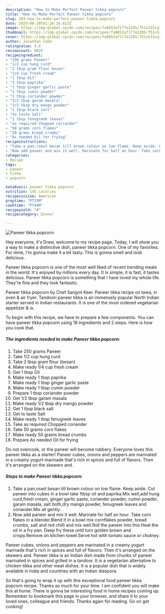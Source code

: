```yaml
---
description: "How to Make Perfect Paneer tikka popcorn"
title: "How to Make Perfect Paneer tikka popcorn"
slug: 203-how-to-make-perfect-paneer-tikka-popcorn
date: 2020-06-28T01:28:26.613Z
image: https://img-global.cpcdn.com/recipes/fa8853af177e2205/751x532cq70/paneer-tikka-popcorn-recipe-main-photo.jpg
thumbnail: https://img-global.cpcdn.com/recipes/fa8853af177e2205/751x532cq70/paneer-tikka-popcorn-recipe-main-photo.jpg
cover: https://img-global.cpcdn.com/recipes/fa8853af177e2205/751x532cq70/paneer-tikka-popcorn-recipe-main-photo.jpg
author: Jonathan Cobb
ratingvalue: 4.8
reviewcount: 9025
recipeingredient:
- "250 grams Paneer"
- "1/2 cup hung curd"
- "2 tbsp gram flour besan"
- "1/4 cup fresh cream"
- "1 tbsp Oil"
- "1 tbsp paprika"
- "1 tbsp ginger garlic paste"
- "1 tbsp cumin powder"
- "1 tbsp coriander powder"
- "1/2 tbsp garam masala"
- "1/2 tbsp dry mango powder"
- "1 tbsp black salt"
- "to taste Salt"
- "1 tbsp fenugreek leaves"
- "as required Chopped coriander"
- "50 grams corn flakes"
- "50 grams bread crumbs"
- "As needed Oil for frying"
recipeinstructions:
- "Take a pan,roast besan till brown colour on low flame. Keep aside. Cut paneer into cubes in a bowl take 1tbsp oil and paprika.Mix well,add hung curd,fresh cream, ginger garlic paste, coriander powder, cumin powder, garam masala, salt both,dry mango powder, fenugreek leaves and coriander.Mix all gently."
- "Now add paneer and mix it well. Marinate for half an hour. Take corn flakes in a blender.Blend it in a bowl mix cornflakes powder, bread crumbs, salt and red chilli and mix well.Roll the paneer into this.Heat the oil in a fry pan. Deep fry these until turn golden brown and crispy.Remove on kitchen towel.Serve hot with tomato sauce or chutney."
categories:
- Recipe
tags:
- paneer
- tikka
- popcorn

katakunci: paneer tikka popcorn 
nutrition: 145 calories
recipecuisine: American
preptime: "PT33M"
cooktime: "PT44M"
recipeyield: "4"
recipecategory: Dinner

---
```



![Paneer tikka popcorn](https://img-global.cpcdn.com/recipes/fa8853af177e2205/751x532cq70/paneer-tikka-popcorn-recipe-main-photo.jpg)

Hey everyone, it's Drew, welcome to my recipe page. Today, I will show you a way to make a distinctive dish, paneer tikka popcorn. One of my favorites. For mine, I'm gonna make it a bit tasty. This is gonna smell and look delicious.

Paneer tikka popcorn is one of the most well liked of recent trending meals in the world. It's enjoyed by millions every day. It is simple, it is fast, it tastes delicious. Paneer tikka popcorn is something that I have loved my whole life. They're fine and they look fantastic.

Paneer tikka popcorn by Chef Sanjyot Keer. Paneer tikka recipe on tawa, in oven &amp; air fryer. Tandoori paneer tikka is an immensely popular North Indian starter served in Indian restaurants. It is one of the most ordered vegetarian appetizer &amp; is.


To begin with this recipe, we have to prepare a few components. You can have paneer tikka popcorn using 18 ingredients and 2 steps. Here is how you cook that.

<!--inarticleads1-->

##### The ingredients needed to make Paneer tikka popcorn:

1. Take 250 grams Paneer
1. Take 1/2 cup hung curd
1. Take 2 tbsp gram flour (besan)
1. Make ready 1/4 cup fresh cream
1. Get 1 tbsp Oil
1. Make ready 1 tbsp paprika
1. Make ready 1 tbsp ginger garlic paste
1. Make ready 1 tbsp cumin powder
1. Prepare 1 tbsp coriander powder
1. Get 1/2 tbsp garam masala
1. Make ready 1/2 tbsp dry mango powder
1. Get 1 tbsp black salt
1. Get to taste Salt
1. Make ready 1 tbsp fenugreek leaves
1. Take as required Chopped coriander
1. Take 50 grams corn flakes
1. Make ready 50 grams bread crumbs
1. Prepare As needed Oil for frying


Do not overcook, or the paneer will become rubbery. Everyone loves this paneer tikka as a starter! Paneer cubes, onions and peppers are marinated in a creamy yogurt marinade that&#39;s rich in spices and full of flavors. Then it&#39;s arranged on the skewers and. 

<!--inarticleads2-->

##### Steps to make Paneer tikka popcorn:

1. Take a pan,roast besan till brown colour on low flame. Keep aside. Cut paneer into cubes in a bowl take 1tbsp oil and paprika.Mix well,add hung curd,fresh cream, ginger garlic paste, coriander powder, cumin powder, garam masala, salt both,dry mango powder, fenugreek leaves and coriander.Mix all gently.
1. Now add paneer and mix it well. Marinate for half an hour. Take corn flakes in a blender.Blend it in a bowl mix cornflakes powder, bread crumbs, salt and red chilli and mix well.Roll the paneer into this.Heat the oil in a fry pan. Deep fry these until turn golden brown and crispy.Remove on kitchen towel.Serve hot with tomato sauce or chutney.


Paneer cubes, onions and peppers are marinated in a creamy yogurt marinade that&#39;s rich in spices and full of flavors. Then it&#39;s arranged on the skewers and. Paneer tikka is an Indian dish made from chunks of paneer marinated in spices and grilled in a tandoor. It is a vegetarian alternative to chicken tikka and other meat dishes. It is a popular dish that is widely available in India and countries with an Indian diaspora. 

So that's going to wrap it up with this exceptional food paneer tikka popcorn recipe. Thanks so much for your time. I am confident you will make this at home. There is gonna be interesting food in home recipes coming up. Remember to bookmark this page in your browser, and share it to your loved ones, colleague and friends. Thanks again for reading. Go on get cooking!

